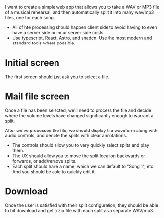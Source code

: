 I want to create a simple web app that allows you to take a WAV or MP3 file of a musical rehearsal, and then automatically split it into many wav/mp3 files, one for each song.
- All of hte processing should happen client side to avoid having to even have a server side or incur server side costs.
- Use typescript, React, Astro, and shadcn. Use the most modern and standard tools where possible.

# Initial screen
The first screen should just ask you to select a file.


# Mail file screen
Once a file has been selected, we'll need to process the file and decide where the volume levels have changed significantly enough to warrant a split.

After we've processed the file, we should display the waveform along with audio controls, and denote the splits with clear annotations.
- The controls should allow you to very quickly select splits and play them.
- The UX should allow you to move the split location backwards or forwards, or add/remove splits.
- Each split should have a name, which we can default to "Song 1", etc. And  you should be able to quickly edit it.


# Download

Once the user is satisfied with their split configuration, they should be able to hit download and get a zip file with each split as a separate WAV/mp3.

